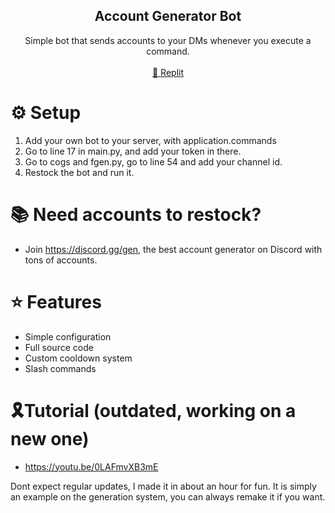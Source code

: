   <h2 align="center">Account Generator Bot</h2>
  <p align="center">
    Simple bot that sends accounts to your DMs whenever you execute a command.
    <br />
    <br />
    <a href="https://replit.com/@ripzkoo/Discord-Account-Generator-Bot?v=1">🤖 Replit</a>
  </p>
</div>

# ⚙️ Setup

1. Add your own bot to your server, with application.commands
2. Go to line 17 in main.py, and add your token in there.
3. Go to cogs and fgen.py, go to line 54 and add your channel id.
4. Restock the bot and run it.

# 📚 Need accounts to restock?
- Join https://discord.gg/gen, the best account generator on Discord with tons of accounts.

# ⭐ Features

- Simple configuration
- Full source code
- Custom cooldown system
- Slash commands

# 🎗️Tutorial (outdated, working on a new one)
- https://youtu.be/0LAFmvXB3mE

Dont expect regular updates, I made it in about an hour for fun. It is simply an example on the generation system, you can always remake it if you want.

